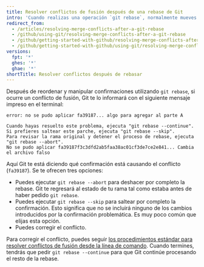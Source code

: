 ```yaml
---
title: Resolver conflictos de fusión después de una rebase de Git
intro: 'Cuando realizas una operación `git rebase`, normalmente mueves confirmaciones de un lado a otro. Por este motivo, puedes generar una situación en la que se introduzca un conflicto de fusión. Esto implica que dos de tus confirmaciones modificaron la misma línea del mismo archivo, y Git no sabe qué cambio aplicar.'
redirect_from:
  - /articles/resolving-merge-conflicts-after-a-git-rebase
  - /github/using-git/resolving-merge-conflicts-after-a-git-rebase
  - /github/getting-started-with-github/resolving-merge-conflicts-after-a-git-rebase
  - /github/getting-started-with-github/using-git/resolving-merge-conflicts-after-a-git-rebase
versions:
  fpt: '*'
  ghes: '*'
  ghae: '*'
shortTitle: Resolver conflictos después de rebasar
---
```


Después de reordenar y manipular confirmaciones utilizando `git rebase`, si ocurre un conflicto de fusión, Git te lo informará con el siguiente mensaje impreso en el terminal:

```shell
error: no se pudo aplicar fa39187... algo para agregar al parte A

Cuando hayas resuelto este problema, ejecuta "git rebase --continue".
Si prefieres saltear este parche, ejecuta "git rebase --skip".
Para revisar la rama original y detener el proceso de rebase, ejecuta "git rebase --abort".
No se pudo aplicar fa39187f3c3dfd2ab5faa38ac01cf3de7ce2e841... Cambia el archivo falso
```

Aquí Git te está diciendo qué confirmación está causando el conflicto (`fa39187`). Se te ofrecen tres opciones:

* Puedes ejecutar `git rebase --abort` para deshacer por completo la rebase. Git te regresará al estado de tu rama tal como estaba antes de haber pedido `git rebase`.
* Puedes ejecutar `git rebase --skip` para saltear por completo la confirmación. Esto significa que no se incluirá ninguno de los cambios introducidos por la confirmación problemática. Es muy poco común que elijas esta opción.
* Puedes corregir el conflicto.

Para corregir el conflicto, puedes seguir [los procedimientos estándar para resolver conflictos de fusión desde la línea de comando](/articles/resolving-a-merge-conflict-using-the-command-line). Cuando termines, tendrás que pedir `git rebase --continue` para que Git continúe procesando el resto de la rebase.
